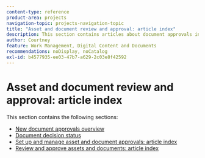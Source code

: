 ```yaml
---
content-type: reference
product-area: projects
navigation-topic: projects-navigation-topic
title: "Asset and document review and approval: article index"
description: This section contains articles about document approvals in Adobe Workfront.
author: Courtney
feature: Work Management, Digital Content and Documents
recommendations: noDisplay, noCatalog
exl-id: b4577935-ee03-47b7-a629-2c03e8f42592
---
```

# Asset and document review and approval: article index

This section contains the following sections:

* [New document approvals overview](/help/quicksilver/review-and-approve-work/document-reviews-and-approvals/document-approvals-overview.md)
* [Document decision status](/help/quicksilver/review-and-approve-work/document-reviews-and-approvals/manage-document-approvals/document-approval-status.md)
* [Set up and manage asset and document approvals: article index](/help/quicksilver/review-and-approve-work/document-reviews-and-approvals/manage-document-approvals/set-up-and-manage-doc-asset-approvals-toc.md)
* [Review and approve assets and documents: article index](/help/quicksilver/review-and-approve-work/document-reviews-and-approvals/review-and-approve-documents/review-documents-toc.md)

